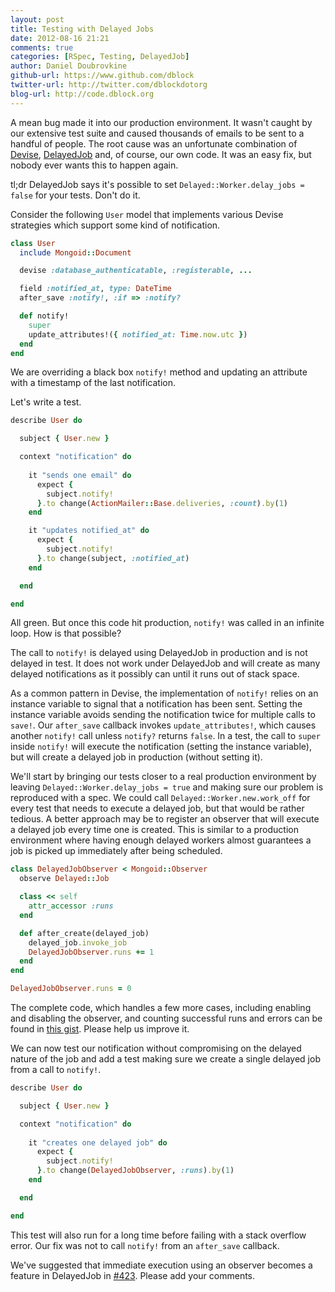 ```yaml
---
layout: post
title: Testing with Delayed Jobs
date: 2012-08-16 21:21
comments: true
categories: [RSpec, Testing, DelayedJob]
author: Daniel Doubrovkine
github-url: https://www.github.com/dblock
twitter-url: http://twitter.com/dblockdotorg
blog-url: http://code.dblock.org
---
```

A mean bug made it into our production environment. It wasn't caught by our extensive test suite and caused thousands of emails to be sent to a handful of people. The root cause was an unfortunate combination of [Devise](https://github.com/plataformatec/devise), [DelayedJob](https://github.com/collectiveidea/delayed_job) and, of course, our own code. It was an easy fix, but nobody ever wants this to happen again.

tl;dr DelayedJob says it's possible to set `Delayed::Worker.delay_jobs = false` for your tests. Don't do it.

<!-- more -->

Consider the following `User` model that implements various Devise strategies which support some kind of notification.

``` ruby app/models/user.rb
class User
  include Mongoid::Document

  devise :database_authenticatable, :registerable, ...

  field :notified_at, type: DateTime
  after_save :notify!, :if => :notify?

  def notify!
    super
    update_attributes!({ notified_at: Time.now.utc })
  end
end

```
We are overriding a black box `notify!` method and updating an attribute with a timestamp of the last notification.

Let's write a test.

``` ruby spec/models/user_spec.rb
describe User do

  subject { User.new }

  context "notification" do
    
    it "sends one email" do
      expect {
        subject.notify!
      }.to change(ActionMailer::Base.deliveries, :count).by(1)
    end

    it "updates notified_at" do
      expect { 
        subject.notify!
      }.to change(subject, :notified_at)
    end

  end

end
```

All green. But once this code hit production, `notify!` was called in an infinite loop. How is that possible?

The call to `notify!` is delayed using DelayedJob in production and is not delayed in test. It does not work under DelayedJob and will create as many delayed notifications as it possibly can until it runs out of stack space.

As a common pattern in Devise, the implementation of `notify!` relies on an instance variable to signal that a notification has been sent. Setting the instance variable avoids sending the notification twice for multiple calls to `save!`. Our `after_save` callback invokes `update_attributes!`, which causes another `notify!` call unless `notify?` returns `false`. In a test, the call to `super` inside `notify!` will execute the notification (setting the instance variable), but will create a delayed job in production (without setting it).

We'll start by bringing our tests closer to a real production environment by leaving `Delayed::Worker.delay_jobs = true` and making sure our problem is reproduced with a spec. We could call `Delayed::Worker.new.work_off` for every test that needs to execute a delayed job, but that would be rather tedious. A better approach may be to register an observer that will execute a delayed job every time one is created. This is similar to a production environment where having enough delayed workers almost guarantees a job is picked up immediately after being scheduled.

``` ruby config/initializers/delayed_job_observer.rb
class DelayedJobObserver < Mongoid::Observer
  observe Delayed::Job

  class << self
    attr_accessor :runs
  end

  def after_create(delayed_job)
    delayed_job.invoke_job
    DelayedJobObserver.runs += 1
  end
end

DelayedJobObserver.runs = 0
```

The complete code, which handles a few more cases, including enabling and disabling the observer, and counting successful runs and errors can be found in [this gist](https://gist.github.com/3370052). Please help us improve it.

We can now test our notification without compromising on the delayed nature of the job and add a test making sure we create a single delayed job from a call to `notify!`.

``` ruby spec/models/user_spec.rb
describe User do

  subject { User.new }

  context "notification" do
    
    it "creates one delayed job" do
      expect {
        subject.notify!
      }.to change(DelayedJobObserver, :runs).by(1)
    end

  end

end
```

This test will also run for a long time before failing with a stack overflow error. Our fix was not to call `notify!` from an `after_save` callback.

We've suggested that immediate execution using an observer becomes a feature in DelayedJob in [#423](https://github.com/collectiveidea/delayed_job/issues/423). Please add your comments.
